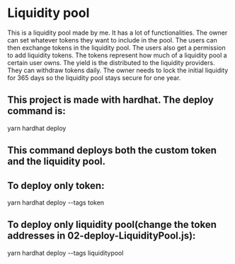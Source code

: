 # Liquidity pool

This is a liquidity pool made by me. It has a lot of functionalities. The owner can set whatever tokens they want to include in the pool. The users can then exchange tokens in the liquidity pool. The users also get a permission to add liquidity tokens. The tokens represent how much of a liquidity pool a certain user owns. The yield is the distributed to the liquidity providers. They can withdraw tokens daily. The owner needs to lock the initial liquidity for 365 days so the liquidity pool stays secure for one year.

## This project is made with hardhat. The deploy command is:

yarn hardhat deploy

## This command deploys both the custom token and the liquidity pool.

## To deploy only token:

yarn hardhat deploy --tags token

## To deploy only liquidity pool(change the token addresses in 02-deploy-LiquidityPool.js):

yarn hardhat deploy --tags liquiditypool
